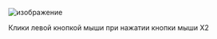 ![изображение](https://github.com/trottling/Simple-Auto-Clicker/assets/108357478/106fdf13-17de-40f6-b0d0-0f1faa905318)

Клики левой кнопкой мыши при нажатии кнопки мыши X2
